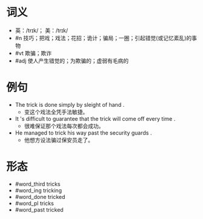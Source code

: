 # 词义
- 英：/trɪk/； 美：/trɪk/
- #n 技巧；把戏；戏法；花招；诡计；骗局；一圈；引起错觉(或记忆紊乱)的事物
- #vt 欺骗；欺诈
- #adj 使人产生错觉的；为欺骗的；虚弱有毛病的
# 例句
- The trick is done simply by sleight of hand .
	- 变这个戏法全凭手法敏捷。
- It 's difficult to guarantee that the trick will come off every time .
	- 很难保证那个戏法每次都会成功。
- He managed to trick his way past the security guards .
	- 他想方设法骗过保安员走了。
# 形态
- #word_third tricks
- #word_ing tricking
- #word_done tricked
- #word_pl tricks
- #word_past tricked
